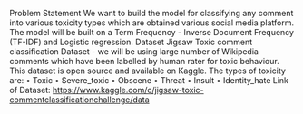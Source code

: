 Problem Statement
We want to build the model for classifying any comment into various toxicity types which are
obtained various social media platform. The model will be built on a Term Frequency - Inverse
Document Frequency (TF-IDF) and Logistic regression.
Dataset
Jigsaw Toxic comment classification Dataset - we will be using large number of Wikipedia
comments which have been labelled by human rater for toxic behaviour.
This dataset is open source and available on Kaggle.
The types of toxicity are:
• Toxic
• Severe_toxic
• Obscene
• Threat
• Insult
• Identity_hate
Link of Dataset: https://www.kaggle.com/c/jigsaw-toxic-commentclassificationchallenge/data
